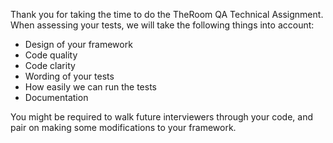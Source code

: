 Thank you for taking the time to do the TheRoom QA Technical Assignment. When assessing your tests, we will take the following things into account:

* Design of your framework
* Code quality
* Code clarity
* Wording of your tests
* How easily we can run the tests
* Documentation

You might be required to walk future interviewers through your code, and pair on making some modifications to your framework.
